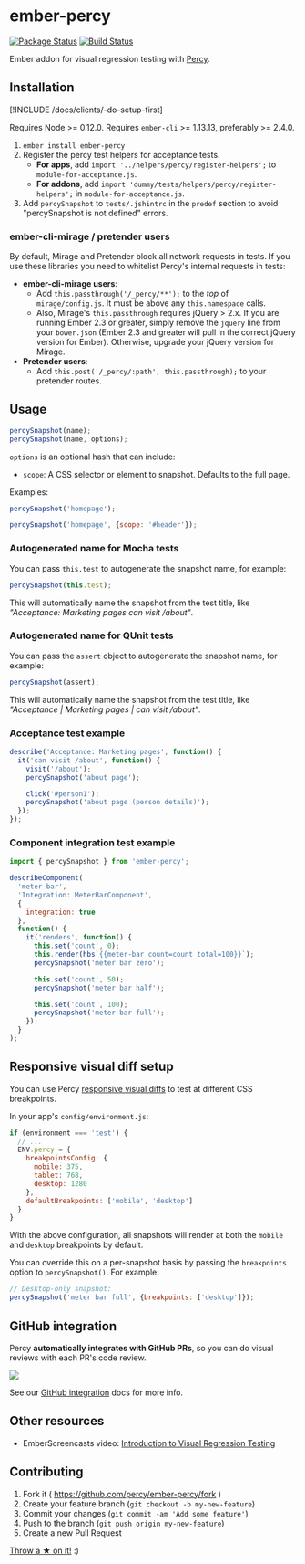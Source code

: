 # ember-percy [<i class="fa fa-github" aria-hidden="true"></i>](https://github.com/percy/ember-percy)

[![Package Status](https://img.shields.io/npm/v/ember-percy.svg)](https://www.npmjs.com/package/ember-percy)
[![Build Status](https://travis-ci.org/percy/ember-percy.svg?branch=master)](https://travis-ci.org/percy/ember-percy)

Ember addon for visual regression testing with [Percy](https://percy.io).

## Installation

[!INCLUDE /docs/clients/-do-setup-first]

Requires Node >= 0.12.0.
Requires `ember-cli` >= 1.13.13, preferably >= 2.4.0.

1. `ember install ember-percy`
1. Register the percy test helpers for acceptance tests.
    * **For apps**, add `import '../helpers/percy/register-helpers';` to `module-for-acceptance.js`.
    * **For addons**, add `import 'dummy/tests/helpers/percy/register-helpers';` in `module-for-acceptance.js`.
1. Add `percySnapshot` to `tests/.jshintrc` in the `predef` section to avoid "percySnapshot is not defined" errors.

### ember-cli-mirage / pretender users

By default, Mirage and Pretender block all network requests in tests. If you use these libraries you need to whitelist Percy's internal requests in tests:

* **ember-cli-mirage users**:
  * Add `this.passthrough('/_percy/**');` to the _top_ of `mirage/config.js`. It must be above any `this.namespace` calls.
  * Also, Mirage's `this.passthrough` requires jQuery > 2.x. If you are running Ember 2.3 or greater, simply remove the `jquery` line from your `bower.json` (Ember 2.3 and greater will pull in the correct jQuery version for Ember). Otherwise, upgrade your jQuery version for Mirage.
* **Pretender users**:
  * Add `this.post('/_percy/:path', this.passthrough);` to your pretender routes.

## Usage

```javascript
percySnapshot(name);
percySnapshot(name, options);
```

`options` is an optional hash that can include:

* `scope`: A CSS selector or element to snapshot. Defaults to the full page.

Examples:

```javascript
percySnapshot('homepage');
```

```javascript
percySnapshot('homepage', {scope: '#header'});
```

### Autogenerated name for Mocha tests

You can pass `this.test` to autogenerate the snapshot name, for example:

```javascript
percySnapshot(this.test);
```

This will automatically name the snapshot from the test title, like _"Acceptance: Marketing pages can visit /about"_.

### Autogenerated name for QUnit tests

You can pass the `assert` object to autogenerate the snapshot name, for example:

```javascript
percySnapshot(assert);
```

This will automatically name the snapshot from the test title, like _"Acceptance | Marketing pages | can visit /about"_.

### Acceptance test example

```javascript
describe('Acceptance: Marketing pages', function() {
  it('can visit /about', function() {
    visit('/about');
    percySnapshot('about page');

    click('#person1');
    percySnapshot('about page (person details)');
  });
});
```

### Component integration test example

```javascript
import { percySnapshot } from 'ember-percy';

describeComponent(
  'meter-bar',
  'Integration: MeterBarComponent',
  {
    integration: true
  },
  function() {
    it('renders', function() {
      this.set('count', 0);
      this.render(hbs`{{meter-bar count=count total=100}}`);
      percySnapshot('meter bar zero');

      this.set('count', 50);
      percySnapshot('meter bar half');

      this.set('count', 100);
      percySnapshot('meter bar full');
    });
  }
);
```

## Responsive visual diff setup

You can use Percy [responsive visual diffs](/docs/learn/responsive) to test at different CSS breakpoints.

In your app's `config/environment.js`:

```javascript
if (environment === 'test') {
  // ...
  ENV.percy = {
    breakpointsConfig: {
      mobile: 375,
      tablet: 768,
      desktop: 1280
    },
    defaultBreakpoints: ['mobile', 'desktop']
  }
}
```

With the above configuration, all snapshots will render at both the `mobile` and `desktop`
breakpoints by default.

You can override this on a per-snapshot basis by passing the `breakpoints` option to `percySnapshot()`.
For example:

```javascript
// Desktop-only snapshot:
percySnapshot('meter bar full', {breakpoints: ['desktop']});
```

## GitHub integration

Percy **automatically integrates with GitHub PRs**, so you can do visual reviews with each PR's code review.

![](https://cloud.githubusercontent.com/assets/75300/13929974/13750b2c-ef5a-11e5-9a87-3ad3b335cc0d.png)

See our [GitHub integration](/docs/learn/github-integration) docs for more info.

## Other resources

* EmberScreencasts video: [Introduction to Visual Regression Testing](https://www.emberscreencasts.com/posts/160)

## Contributing

1. Fork it ( https://github.com/percy/ember-percy/fork )
2. Create your feature branch (`git checkout -b my-new-feature`)
3. Commit your changes (`git commit -am 'Add some feature'`)
4. Push to the branch (`git push origin my-new-feature`)
5. Create a new Pull Request

[Throw a ★ on it!](https://github.com/percy/ember-percy) :)
